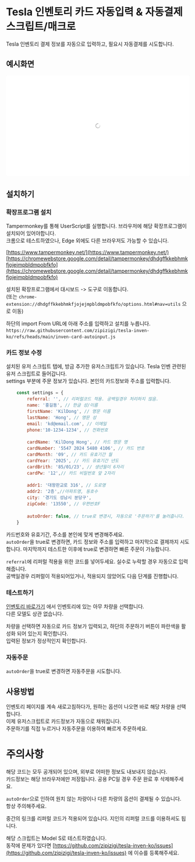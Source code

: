 # Tesla 인벤토리 카드 자동입력 & 자동결제 스크립트/매크로

Tesla 인벤토리 결제 정보를 자동으로 입력하고, 필요시 자동결제를 시도합니다.
## 예시화면
<p align="center">
 <img src="https://raw.githubusercontent.com/zipizigi/tesla-inven-ko/refs/heads/main/example.gif"/>
</p>

## 설치하기
### 확장프로그램 설치
Tampermonkey를 통해 UserScript를 실행합니다. 브라우저에 해당 확장프로그램이 설치되어 있어야합니다.  
크롬으로 테스트하였으나, Edge 외에도 다른 브라우저도 가능할 수 있습니다.  

[https://www.tampermonkey.net/](https://www.tampermonkey.net/)  
[https://chromewebstore.google.com/detail/tampermonkey/dhdgffkkebhmkfjojejmpbldmpobfkfo](https://chromewebstore.google.com/detail/tampermonkey/dhdgffkkebhmkfjojejmpbldmpobfkfo)  

설치된 확장프로그램에서 대시보드 -> 도구로 이동합니다.   
(또는 `chrome-extension://dhdgffkkebhmkfjojejmpbldmpobfkfo/options.html#nav=utils` 으로 이동)  

하단의 import From URL에 아래 주소를 입력하고 설치를 누릅니다.  
`https://raw.githubusercontent.com/zipizigi/tesla-inven-ko/refs/heads/main/inven-card-autoinput.js`  

### 카드 정보 수정  
설치된 유저 스크립트 탭에, 방금 추가한 유저스크립트가 있습니다.  Tesla 인벤 관련된 유저 스크립트로 들어갑니다.  
settings 부분에 주문 정보가 있습니다. 본인의 카드정보와 주소를 입력합니다.  

```js
    const settings = {
        referral: '', // 리퍼럴코드 적용. 공백일경우 처리하지 않음.
        name: '홍길동', // 한글 성/이름
        firstName: 'KilDong', // 영문 이름
        lastName: 'Hong', // 영문 성
        email: 'kd@email.com', // 이메일
        phone:'10-1234-1234', // 전화번호

        cardName: 'KilDong Hong', // 카드 영문 명
        cardNumber: '5547 2024 5480 4106', // 카드 번호
        cardMonth: '09', // 카드 유효기간 월
        cardYear: '2025', // 카드 유효기간 년도
        cardBrith: '85/01/23', // 생년월이 6자리
        cardPw: '12',// 카드 비밀번호 앞 2자리

        addr1: '대왕판교로 316', // 도로명
        addr2: '2층',//아파트명, 동호수
        city: '경기도 성남시 분당구',
        zipCode: '13550', // 우편번호F

        autoOrder: false, // true로 변경시, 자동으로 '주문하기'를 눌러줍니다.
    }
```
카드번호와 유효기간, 주소를 본인에 맞게 변경해주세요.  
`autoOrder`을 true로 변경하면, 카드 정보와 주소를 입력하고 마지막으로 결제까지 시도합니다. 마지막까지 테스트한 이후에 true로 변경하면 빠른 주문이 가능합니다.  
  
`referral`에 리퍼럴 적용을 위한 코드를 넣어두세요. 실수로 누락할 경우 자동으로 입력해줍니다.  
공백일경우 리퍼럴이 적용되어있거나, 적용되지 않았어도 다음 단계를 진행합니다.  

### 테스트하기  
[인벤토리 바로가기](https://bit.ly/tesla-inven) 에서 인벤토리에 있는 아무 차량을 선택합니다.  
다른 모델도 상관 없습니다.  

차량을 선택하면 자동으로 카드 정보가 입력되고, 하단의 주문하기 버튼이 파란색을 활성화 되어 있는지 확인합니다.  
입력된 정보가 정상적인지 확인합니다.  

### 자동주문
`autoOrder`을 true로 변경하면 자동주문을 시도합니다.  

## 사용방법 
인벤토리 페이지를 계속 새로고침하다가, 원하는 옵션이 나오면 바로 해당 차량을 선택합니다.  
이제 유저스크립트로 카드정보가 자동으로 채워집니다.  
주문하기를 직접 누르거나 자동주문을 이용하여 빠르게 주문하세요.  

# 주의사항
해당 코드는 모두 공개되어 있으며, 외부로 어떠한 정보도 내보내지 않습니다.    
카드정보는 해당 브라우저에만 저장됩니다. 공용 PC일 경우 주문 완료 후 삭제해주세요.  

`autoOrder`으로 인하여 원치 않는 차량이나 다른 차량의 옵션이 결제될 수 있습니다.  
항상 주의해주세요.

중간의 링크를 리퍼럴 코드가 적용되어 있습니다. 지인의 리퍼럴 코드를 이용하셔도 됩니다.  

해당 스크립트는 Model S로 테스트하였습니다.  
동작에 문제가 있다면 [https://github.com/zipizigi/tesla-inven-ko/issues](https://github.com/zipizigi/tesla-inven-ko/issues) 에 이슈를 등록해주세요.  
